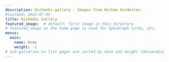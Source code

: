 ```yaml
---
description: Hichmoki-gallery - Images from Hicham Gardeslen.
#lastmod: 2023-07-05
title: Hichmoki Gallery
featured_image:  # default: first image in this directory
# featured_image on the home page is used for OpenGraph cards, etc.
menus:
  main:
    name: Home
    weight: -1
# sub-galleries on list pages are sorted by date and weight (descending)
---
```

